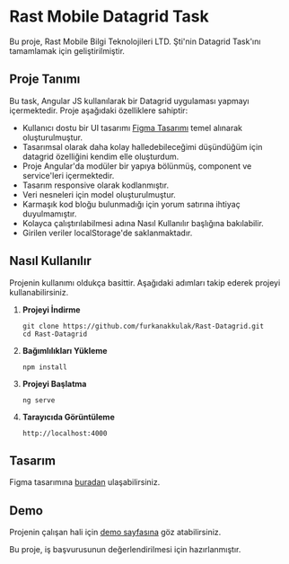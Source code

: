 # Rast Mobile Datagrid Task

Bu proje, Rast Mobile Bilgi Teknolojileri LTD. Şti'nin Datagrid Task'ını tamamlamak için geliştirilmiştir.

## Proje Tanımı

Bu task, Angular JS kullanılarak bir Datagrid uygulaması yapmayı içermektedir. Proje aşağıdaki özelliklere sahiptir:

- Kullanıcı dostu bir UI tasarımı [Figma Tasarımı](https://www.figma.com/file/F9d8ov4lPf3cfzTr9PyK5v/RastMobile?type=design&node-id=0-1&t=BwFxN48a0Rw7eQHv-0) temel alınarak oluşturulmuştur.
- Tasarımsal olarak daha kolay halledebileceğimi düşündüğüm için datagrid özelliğini kendim elle oluşturdum.
- Proje Angular'da modüler bir yapıya bölünmüş, component ve service'leri içermektedir.
- Tasarım responsive olarak kodlanmıştır.
- Veri nesneleri için model oluşturulmuştur.
- Karmaşık kod bloğu bulunmadığı için yorum satırına ihtiyaç duyulmamıştır.
- Kolayca çalıştırılabilmesi adına Nasıl Kullanılır başlığına bakılabilir.
- Girilen veriler localStorage'de saklanmaktadır.

## Nasıl Kullanılır

Projenin kullanımı oldukça basittir. Aşağıdaki adımları takip ederek projeyi kullanabilirsiniz.

1. **Projeyi İndirme**

   ```
   git clone https://github.com/furkanakkulak/Rast-Datagrid.git
   cd Rast-Datagrid
   ```

2. **Bağımlılıkları Yükleme**

   ```
   npm install
   ```

3. **Projeyi Başlatma**

   ```
   ng serve
   ```

4. **Tarayıcıda Görüntüleme**
   ```
   http://localhost:4000
   ```

## Tasarım

Figma tasarımına [buradan](https://www.figma.com/file/F9d8ov4lPf3cfzTr9PyK5v/RastMobile?type=design&node-id=0-1&t=BwFxN48a0Rw7eQHv-0) ulaşabilirsiniz.

## Demo

Projenin çalışan hali için [demo sayfasına](#) göz atabilirsiniz.

Bu proje, iş başvurusunun değerlendirilmesi için hazırlanmıştır.
